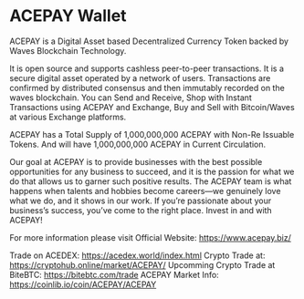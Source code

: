 # ACEPAY Wallet

ACEPAY is a Digital Asset based Decentralized Currency Token backed by Waves Blockchain Technology. 

It is open source and supports cashless peer-to-peer transactions. It is a secure digital asset operated by a network of users. Transactions are confirmed by distributed consensus and then immutably recorded on the waves blockchain. You can Send and Receive, Shop with Instant Transactions using ACEPAY and Exchange, Buy and Sell with Bitcoin/Waves at various Exchange platforms.

ACEPAY has a Total Supply of 1,000,000,000 ACEPAY with Non-Re Issuable Tokens. And will have 1,000,000,000 ACEPAY in Current Circulation.

Our goal at ACEPAY is to provide businesses with the best possible opportunities for any business to succeed, and it is the passion for what we do that allows us to garner such positive results. The ACEPAY team is what happens when talents and hobbies become careers—we genuinely love what we do, and it shows in our work. If you’re passionate about your business’s success, you’ve come to the right place. Invest in and with ACEPAY!

For more information please visit Official Website: https://www.acepay.biz/

Trade on ACEDEX: https://acedex.world/index.html 
Crypto Trade at: https://cryptohub.online/market/ACEPAY/
Upcomming Crypto Trade at BiteBTC: https://bitebtc.com/trade
ACEPAY Market Info: https://coinlib.io/coin/ACEPAY/ACEPAY

